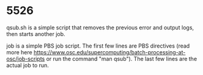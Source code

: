 # 5526

qsub.sh is a simple script that removes the previous error and output logs, then starts another job.

job is a simple PBS job script. The first few lines are PBS directives (read more here https://www.osc.edu/supercomputing/batch-processing-at-osc/job-scripts or run the command "man qsub"). The last few lines are the actual job to run. 